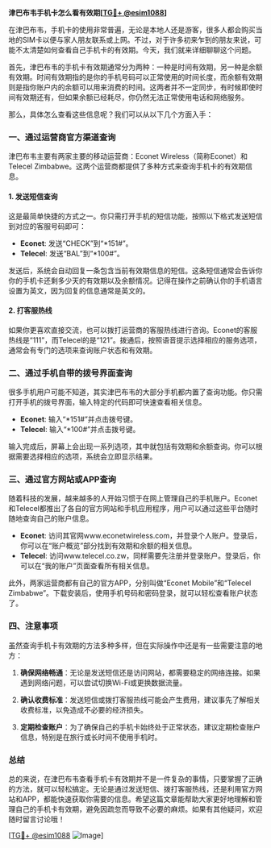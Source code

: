 **津巴布韦手机卡怎么看有效期[[TG💪+ @esim1088](https://t.me/s/esim1088)]**

在津巴布韦，手机卡的使用非常普遍，无论是本地人还是游客，很多人都会购买当地的SIM卡以便与家人朋友联系或上网。不过，对于许多初来乍到的朋友来说，可能不太清楚如何查看自己手机卡的有效期。今天，我们就来详细聊聊这个问题。

首先，津巴布韦的手机卡有效期通常分为两种：一种是时间有效期，另一种是余额有效期。时间有效期指的是你的手机号码可以正常使用的时间长度，而余额有效期则是指你账户内的余额可以用来消费的时间。这两者并不一定同步，有时候即使时间有效期还有，但如果余额已经耗尽，你仍然无法正常使用电话和网络服务。

那么，具体怎么查看这些信息呢？我们可以从以下几个方面入手：

### 一、通过运营商官方渠道查询

津巴布韦主要有两家主要的移动运营商：Econet Wireless（简称Econet）和Telecel Zimbabwe。这两个运营商都提供了多种方式来查询手机卡的有效期信息。

#### 1. 发送短信查询
这是最简单快捷的方式之一。你只需打开手机的短信功能，按照以下格式发送短信到对应的客服号码即可：

- **Econet**: 发送“CHECK”到“*151#”。
- **Telecel**: 发送“BAL”到“*100#”。

发送后，系统会自动回复一条包含当前有效期信息的短信。这条短信通常会告诉你你的手机卡还剩多少天的有效期以及余额情况。记得在操作之前确认你的手机语言设置为英文，因为回复的信息通常是英文的。

#### 2. 打客服热线
如果你更喜欢直接交流，也可以拨打运营商的客服热线进行咨询。Econet的客服热线是“111”，而Telecel的是“121”。拨通后，按照语音提示选择相应的服务选项，通常会有专门的选项来查询账户状态和有效期。

### 二、通过手机自带的拨号界面查询

很多手机用户可能不知道，其实津巴布韦的大部分手机都内置了查询功能。你只需打开手机的拨号界面，输入特定的代码即可快速查看相关信息。

- **Econet**: 输入“*151#”并点击拨号键。
- **Telecel**: 输入“*100#”并点击拨号键。

输入完成后，屏幕上会出现一系列选项，其中就包括有效期和余额查询。你可以根据需要选择相应的选项，系统会立即显示结果。

### 三、通过官方网站或APP查询

随着科技的发展，越来越多的人开始习惯于在网上管理自己的手机账户。Econet和Telecel都推出了各自的官方网站和手机应用程序，用户可以通过这些平台随时随地查询自己的账户信息。

- **Econet**: 访问其官网www.econetwireless.com，并登录个人账户。登录后，你可以在“账户概览”部分找到有效期和余额的相关信息。
- **Telecel**: 访问www.telecel.co.zw，同样需要先注册并登录账户。登录后，你可以在“我的账户”页面查看所有相关信息。

此外，两家运营商都有自己的官方APP，分别叫做“Econet Mobile”和“Telecel Zimbabwe”。下载安装后，使用手机号码和密码登录，就可以轻松查看账户状态了。

### 四、注意事项

虽然查询手机卡有效期的方法多种多样，但在实际操作中还是有一些需要注意的地方：

1. **确保网络畅通**：无论是发送短信还是访问网站，都需要稳定的网络连接。如果遇到网络问题，可以尝试切换Wi-Fi或更换数据流量。
   
2. **确认收费标准**：发送短信或拨打客服热线可能会产生费用，建议事先了解相关收费标准，以免造成不必要的经济损失。

3. **定期检查账户**：为了确保自己的手机卡始终处于正常状态，建议定期检查账户信息，特别是在旅行或长时间不使用手机时。

### 总结

总的来说，在津巴布韦查看手机卡有效期并不是一件复杂的事情，只要掌握了正确的方法，就可以轻松搞定。无论是通过发送短信、拨打客服热线，还是利用官方网站和APP，都能快速获取你需要的信息。希望这篇文章能帮助大家更好地理解和管理自己的手机卡有效期，避免因疏忽而导致不必要的麻烦。如果有其他疑问，欢迎随时留言讨论哦！

[[TG💪+ @esim1088](https://t.me/s/esim1088) ![Image](https://i.postimg.cc/4NQfJmqS/Snipaste-2025-05-13-00-14-12.png)]